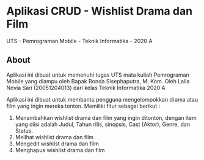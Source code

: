 # Aplikasi CRUD - Wishlist Drama dan Film

UTS - Pemrograman Mobile - Teknik Informatika - 2020 A

## About

Aplikasi ini dibuat untuk memenuhi tugas UTS mata kuliah Pemrograman Mobile yang diampu oleh Bapak Bonda Sisephaputra, M. Kom.
Oleh Laila Novia Sari (20051204013) dari kelas Teknik Informatika 2020 A

Aplikasi ini dibuat untuk membantu pengguna mengelompokkan drama atau film yang ingin mereka tonton.
Memiliki fitur sebagai berikut :
1. Menambahkan wishlist drama dan film yang ingin ditonton, dengan item yang diisi adalah Judul, Tahun rilis, sinopsis, Cast (Aktor), Genre, dan Status.
2. Melihat wishlist drama dan film 
3. Mengedit wishlist drama dan film 
4. Menghapus wishlist drama dan film

